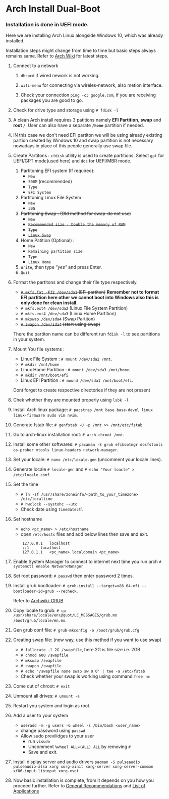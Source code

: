 # Arch Install Dual-Boot

### Installation is done in UEFI mode.

Here we are installing Arch Linux alongside Windows 10, which was already installed.

Installation steps might change from time to time but basic steps always remains same. Refer to [Arch Wiki](https://wiki.archlinux.org/) for latest steps.

1. Connect to a network
    1. `dhcpcd` if wired nework is not working.
    
    2. `wifi-menu` for connecting via wireles-network, also metion interface.
    3. Check your connection `ping -c3 google.com`, if you are receiving packages you are good to go.
    
2. Check for drive type and storage using `# fdisk -l`

3. A clean Arch install requires 3 patitions namely **EFI Partition**, **swap** and **root `/`**. User can also have a separate **`/home`** partition if needed.

4. IN this case we don't need EFI partiton we will be using already existing partion created by Windows 10 and swap partition is not necessary nowadays in place of this people generally use swap file.

5. Create Partitons : `cfdisk` utility is used to create partitions. Select `gpt` for UEFI/GPT mode(used here) and `dos` for UEFI/MBR mode.
    1.  Partitoning EFI system (If required): 
        * `New`
        * `500M` (recommended)
        * `Type`
        * `EFI System`
    2. Partitoning Linux File System : 
        * `New`
        * `30G`
    3.  ~~Partitoning Swap : (Old method for swap-do not use)~~
        * ~~`New`~~
        * ~~`Recommended size - Double the memory of RAM`~~
        * ~~`Type`~~
        * ~~`Linux Swap`~~
    4. Home Patition (Optional) :
        * `New`
        * `Remaining partition size`
        * `Type`
        * `Linux Home` 
    5. `Write`, then type *"yes"* and press Enter.
    6. `Quit`

6. Format the partitons and change their file type respectively.
    * ~~`# mkfs.fat -F32 /dev/sda1` (EFI partiton)~~ **Remember not to format EFI partition here other we cannot boot into Windows also this is only done for clean install.**
    * `# mkfs.ext4 /dev/sda2` (Linux File System Partition)
    * `# mkfs.ext4 /dev/sda3` (Linux Home Partition)
    * ~~`# mkswap /dev/sda4` (Swap Partiton)~~
    * ~~`# swapon /dev/sda4` (start using swap)~~

    There the partiton name can be different run `fdisk -l` to see partitions in your system.

7. Mount You file systems :
    * Linux File System : `# mount /dev/sda2 /mnt`.
    * `# mkdir /mnt/home`
    * Linux Home Partition : `# mount /dev/sda3 /mnt/home`.
    * `# mkdir /mnt/boot/efi`
    * Linux EFI Partition : `# mound /dev/sda1 /mnt/boot/efi`.
    
    Dont forget to create respective directories if they are not present

8. Chek whether they are mounted properly using `lsbk -l`

9. Install Arch linux package: `# pacstrap /mnt base base-devel linux linux-firmware sudo vim nvim`.

10. Generate fstab file: `# genfstab -U -p /mnt >> /mnt/etc/fstab`.

11. Go to arch-linux installation root: `# arch-chroot /mnt`.

11. Install some other softwares: `# pacaman -S grub efibootmgr dosfstools os-prober mtools linux-headers network-manager`.

12. Set your locale: `# nano /etc/locale.gen` (uncomment your locale lines).

13. Generate locale `# locale-gen` and `# echo "Your loacle" > /etc/locale.conf`.

14. Set the time
    * `# ln -sf /usr/share/zoneinfo/<path_to_your_timezone> /etc/localtime`
    * `# hwclock --systohc --utc`
    * Check date using `timedatectl`

15. Set hostname
    * `echo <pc_name> > /etc/hostname`
    * open `/etc/hosts` files and add below lines then save and exit.
    ```
        127.0.0.1   localhost
        ::1     localhost
        127.0.1.1   <pc_name>.localdomain <pc_name>
      ```

16. Enable System Manager to connect to internet next time you run arch `# systemctl enable NetworkManager`

17. Set root password: `# passwd` then enter password 2 times.

18. Install grub bootloader: `# grub-install --target=x86_64-efi --bootloader-id=grub --recheck`.
    
    Refer to [Archwiki-GRUB](https://wiki.archlinux.org/index.php/GRUB)

19. Copy locale to grub: `# cp /usr/share/locale/en\@quot/LC_MESSAGES/grub.mo /boot/grub/locale/en.mo`.

20. Gen grub conf file: `# grub-mkconfig -o /boot/grub/grub.cfg`

21. Creating swap file: (new way, use this method if you want to use swap)
    * `# fallocate -l 2G /swapfile`, here 2G is file size i.e. 2GB
    * `# chmod 600 /swapfile`
    * `# mkswap /swapfile`
    * `# swapon /swapfile`
    * `# echo '/swapfile none swap sw 0 0' | tee -a /etc/fstab`
    * Check whether your swap is working using command `free -m`

22. Come out of chroot: `# exit`

23. Unmount all drives: `# umount -a`

24. Restart you system and login as root.

25. Add a user to your system
    * `useradd -m -g users -G wheel -s /bin/bash <user_name>`
    * change password using `passwd`
    * Allow sudo previlidges to your user 
        * run `visudo`
        * Uncomment `%wheel ALL=(ALL) ALL` by removing `#`
        * Save and exit.

26. Install display server and audio drivers `pacman -S pulseaudio pulseaudio-alsa xorg xorg-xinit xorg-server xorg-server-common xf86-input-libinput xorg-xset`

27. Now basic installation is complete, from it depends on you how you proceed further. Refer to [General Recommendations](https://wiki.archlinux.org/index.php/General_recommendations) and [List of Applications](https://wiki.archlinux.org/index.php/List_of_applications)

